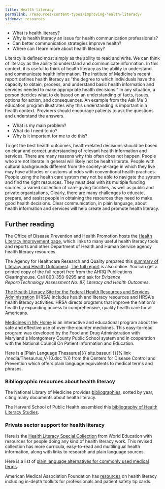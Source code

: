 ```yaml
---
title: Health literacy
permalink: /resources/content-types/improving-health-literacy/
sidenav: resources
---
```


- What is health literacy?
- Why is health literacy an issue for health communication professionals?
- Can better communication strategies improve health?
- Where can I learn more about health literacy?

Literacy is defined most simply as the ability to read and write. We can think of literacy as the ability to understand and communicate information. In this context, it is useful to think of health literacy as the ability to understand and communicate health information. The Institute of Medicine's recent report defines health literacy as "the degree to which individuals have the capacity to obtain, process, and understand basic health information and services needed to make appropriate health decisions." In any situation, a person decides what to do based on an understanding of facts, issues, options for action, and consequences. An example from the Ask Me 3 education program illustrates why this understanding is important in a health context. Providers should encourage patients to ask the questions and understand the answers.

- What is my main problem?
- What do I need to do?
- Why is it important for me to do this?

To get the best health outcomes, health-related decisions should be based on clear and correct understanding of relevant health information and services. There are many reasons why this often does not happen. People who are not literate in general will likely not be health literate. People with cultural backgrounds different from the society-at-large in which they live may have attitudes or customs at odds with conventional health practices. People using the health care system may not be able to navigate the system and find the right resources. They must deal with its multiple funding sources, a varied collection of care-giving facilities, as well as public and private organizations, Clearly, there are many challenges to educate, prepare, and assist people in obtaining the resources they need to make good health decisions. Clear communication, in plain language, about health information and services will help create and promote health literacy.

## Further reading

The Office of Disease Prevention and Health Promotion hosts the [Health Literacy Improvement page](http://www.health.gov/communication/literacy/default.htm), which links to many useful health literacy tools and reports and other Department of Health and Human Service agency health literacy resources.

The Agency for Healthcare Research and Quality prepared this [summary of Literacy and Health Outcomes](http://www.ahrq.gov/clinic/epcsums/litsum.htm')). [The full report](http://www.ncbi.nlm.nih.gov/books/bv.fcgi?rid=hstat1a.chapter.32213) is also online. You can get a printed copy of the full report free from the AHRQ Publications Clearinghouse. Call 800-358-9295 and ask for _Evidence Report/Technology Assessment No. 87, Literacy and Health Outcomes_.

[The Health Literacy Site for the Federal Health Resources and Services Administration](http://www.hrsa.gov/publichealth/healthliteracy/) (HRSA) includes health and literacy resources and HRSA's health literacy activities. HRSA directs programs that improve the Nation's health by expanding access to comprehensive, quality health care for all Americans.

[Medicines in My Home](http://www.fda.gov/medsinmyhome/) is an interactive and educational program about the safe and effective use of over-the-counter medicines. This easy-to-read program was developed by the Food and Drug Administration with Maryland's Montgomery County Public School system and in cooperation with the National Council On Patient Information and Education.<br>

Here is a [Plain Language Thesaurus]({{ site.baseurl }}{% link /media/Thesaurus_V-10.doc %}) from the Centers for Disease Control and Prevention which offers plain language equivalents to medical terms and phrases.

### Bibliographic resources about health literacy

The National Library of Medicine provides [bibliographies](http://www.nlm.nih.gov/services/queries/health_literacy.html), sorted by year, citing many documents about health literacy.

The Harvard School of Public Health assembled this [bibliography of Health Literacy Studies](http://www.hsph.harvard.edu/healthliteracy/).

### Private sector support for health literacy

Here is the [Health Literacy Special Collection](http://www.healthliteracy.worlded.org/) from World Education with resources for people doing any kind of health literacy work. This revised collection has more curricula, easy-to-read and multilingual health information, along with links to research and plain language sources.<br>

Here is a list of [plain language alternatives for commonly used medical terms](http://healthcare.partners.org/phsirb/consfrm_files/Plain_Language_Alternatives_for_Patient_Information_and_Consent_Materials.pdf).

American Medical Association Foundation has [resources](http://www.ama-assn.org/ama/no-index/physician-resources/8115.shtml) on health literacy including in-depth toolkits for professionals and patient safety tip cards.
